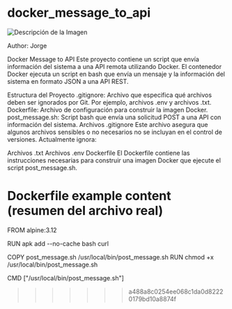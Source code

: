 # docker_message_to_api
![Descripción de la Imagen](https://github.com/jorgejfp/docker_message_to_api/blob/main/image.png?raw=true)


Author: Jorge

Docker Message to API
Este proyecto contiene un script que envía información del sistema a una API remota utilizando Docker. El contenedor Docker ejecuta un script en bash que envía un mensaje y la información del sistema en formato JSON a una API REST.

Estructura del Proyecto
.gitignore: Archivo que especifica qué archivos deben ser ignorados por Git. Por ejemplo, archivos .env y archivos .txt.
Dockerfile: Archivo de configuración para construir la imagen Docker.
post_message.sh: Script bash que envía una solicitud POST a una API con información del sistema.
Archivos
.gitignore
Este archivo asegura que algunos archivos sensibles o no necesarios no se incluyan en el control de versiones. Actualmente ignora:

Archivos .txt
Archivos .env
Dockerfile
El Dockerfile contiene las instrucciones necesarias para construir una imagen Docker que ejecute el script post_message.sh.

# Dockerfile example content (resumen del archivo real)
FROM alpine:3.12

RUN apk add --no-cache bash curl

COPY post_message.sh /usr/local/bin/post_message.sh
RUN chmod +x /usr/local/bin/post_message.sh

CMD ["/usr/local/bin/post_message.sh"]
>>>>>>> a488a8c0254ee068c1da0d82220179bd10a8874f

